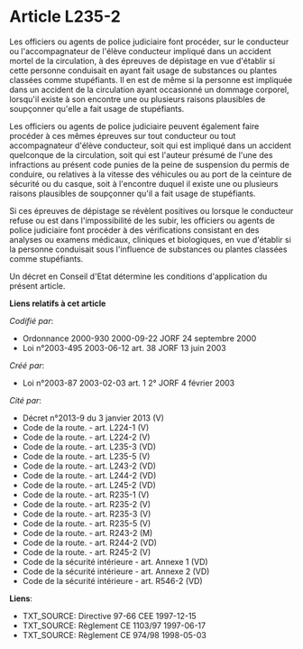 # Article L235-2

Les officiers ou agents de police judiciaire font procéder, sur le conducteur ou l'accompagnateur de l'élève conducteur
impliqué dans un accident mortel de la circulation, à des épreuves de dépistage en vue d'établir si cette personne conduisait
en ayant fait usage de substances ou plantes classées comme stupéfiants. Il en est de même si la personne est impliquée dans
un accident de la circulation ayant occasionné un dommage corporel, lorsqu'il existe à son encontre une ou plusieurs raisons
plausibles de soupçonner qu'elle a fait usage de stupéfiants.

Les officiers ou agents de police judiciaire peuvent également faire procéder à ces mêmes épreuves sur tout conducteur ou
tout accompagnateur d'élève conducteur, soit qui est impliqué dans un accident quelconque de la circulation, soit qui est
l'auteur présumé de l'une des infractions au présent code punies de la peine de suspension du permis de conduire, ou
relatives à la vitesse des véhicules ou au port de la ceinture de sécurité ou du casque, soit à l'encontre duquel il existe
une ou plusieurs raisons plausibles de soupçonner qu'il a fait usage de stupéfiants.

Si ces épreuves de dépistage se révèlent positives ou lorsque le conducteur refuse ou est dans l'impossibilité de les subir,
les officiers ou agents de police judiciaire font procéder à des vérifications consistant en des analyses ou examens
médicaux, cliniques et biologiques, en vue d'établir si la personne conduisait sous l'influence de substances ou plantes
classées comme stupéfiants.

Un décret en Conseil d'Etat détermine les conditions d'application du présent article.

**Liens relatifs à cet article**

_Codifié par_:

  - Ordonnance 2000-930 2000-09-22 JORF 24 septembre 2000
  - Loi n°2003-495 2003-06-12 art. 38 JORF 13 juin 2003

_Créé par_:

  - Loi n°2003-87 2003-02-03 art. 1 2° JORF 4 février 2003

_Cité par_:

  - Décret n°2013-9 du 3 janvier 2013 (V)
  - Code de la route. - art. L224-1 (V)
  - Code de la route. - art. L224-2 (V)
  - Code de la route. - art. L235-3 (VD)
  - Code de la route. - art. L235-5 (V)
  - Code de la route. - art. L243-2 (VD)
  - Code de la route. - art. L244-2 (VD)
  - Code de la route. - art. L245-2 (VD)
  - Code de la route. - art. R235-1 (V)
  - Code de la route. - art. R235-2 (V)
  - Code de la route. - art. R235-3 (V)
  - Code de la route. - art. R235-5 (V)
  - Code de la route. - art. R243-2 (M)
  - Code de la route. - art. R244-2 (VD)
  - Code de la route. - art. R245-2 (V)
  - Code de la sécurité intérieure - art. Annexe 1 (VD)
  - Code de la sécurité intérieure - art. Annexe 2 (VD)
  - Code de la sécurité intérieure - art. R546-2 (VD)

**Liens**:

  - TXT_SOURCE: Directive 97-66 CEE 1997-12-15
  - TXT_SOURCE: Règlement CE 1103/97 1997-06-17
  - TXT_SOURCE: Règlement CE 974/98 1998-05-03
